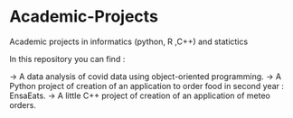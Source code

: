 # Academic-Projects
Academic projects in informatics (python, R ,C++) and statictics

In this repository you can find :

-> A data analysis of covid data using object-oriented programming.
-> A Python project of creation of an application to order food in second year : EnsaEats.
-> A little C++ project of creation of an application of meteo orders.
